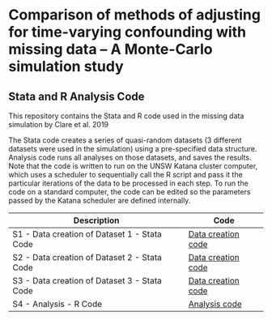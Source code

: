 # Comparison of methods of adjusting for time-varying confounding with missing data – A Monte-Carlo simulation study
## Stata and R Analysis Code

This repository contains the Stata and R code used in the missing data simulation by Clare et al. 2019

The Stata code creates a series of quasi-random datasets (3 different datasets were used in the simulation) using a pre-specified data structure.
Analysis code runs all analyses on those datasets, and saves the results. Note that the code is written to run on the UNSW Katana cluster computer, which uses a scheduler to sequentially call the R script and pass it the particular iterations of the data to be processed in each step. To run the code on a standard computer, the code can be edited so the parameters passed by the Katana scheduler are defined internally.

| Description | Code |
| --- | --- |
| S1 - Data creation of Dataset 1 - Stata Code | [Data creation code](Code/S1_data_creation_dataset1.do) |
| S2 - Data creation of Dataset 2 - Stata Code | [Data creation code](Code/S2_data_creation_dataset2.do) |
| S3 - Data creation of Dataset 3 - Stata Code | [Data creation code](Code/S3_data_creation_dataset3.do) |
| S4 - Analysis - R Code | [Analysis code](Code/S4_analysis_code.R) |
